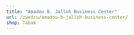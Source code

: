 ```yaml
---
title: "Amadou B. Jalloh Business Center"
url: /zwedru/amadou-b-jalloh-business-center/
shop: Tabak
---
```

